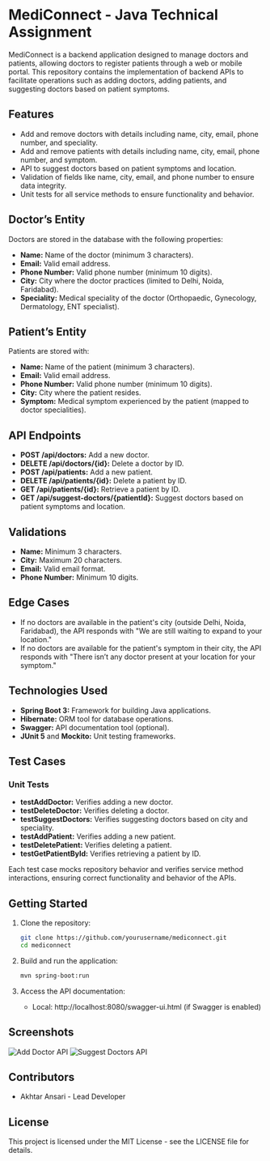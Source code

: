 
# MediConnect - Java Technical Assignment

MediConnect is a backend application designed to manage doctors and patients, allowing doctors to register patients through a web or mobile portal. This repository contains the implementation of backend APIs to facilitate operations such as adding doctors, adding patients, and suggesting doctors based on patient symptoms.

## Features

- Add and remove doctors with details including name, city, email, phone number, and speciality.
- Add and remove patients with details including name, city, email, phone number, and symptom.
- API to suggest doctors based on patient symptoms and location.
- Validation of fields like name, city, email, and phone number to ensure data integrity.
- Unit tests for all service methods to ensure functionality and behavior.

## Doctor’s Entity

Doctors are stored in the database with the following properties:
- **Name:** Name of the doctor (minimum 3 characters).
- **Email:** Valid email address.
- **Phone Number:** Valid phone number (minimum 10 digits).
- **City:** City where the doctor practices (limited to Delhi, Noida, Faridabad).
- **Speciality:** Medical speciality of the doctor (Orthopaedic, Gynecology, Dermatology, ENT specialist).

## Patient’s Entity

Patients are stored with:
- **Name:** Name of the patient (minimum 3 characters).
- **Email:** Valid email address.
- **Phone Number:** Valid phone number (minimum 10 digits).
- **City:** City where the patient resides.
- **Symptom:** Medical symptom experienced by the patient (mapped to doctor specialities).

## API Endpoints

- **POST /api/doctors:** Add a new doctor.
- **DELETE /api/doctors/{id}:** Delete a doctor by ID.
- **POST /api/patients:** Add a new patient.
- **DELETE /api/patients/{id}:** Delete a patient by ID.
- **GET /api/patients/{id}:** Retrieve a patient by ID.
- **GET /api/suggest-doctors/{patientId}:** Suggest doctors based on patient symptoms and location.

## Validations

- **Name:** Minimum 3 characters.
- **City:** Maximum 20 characters.
- **Email:** Valid email format.
- **Phone Number:** Minimum 10 digits.

## Edge Cases

- If no doctors are available in the patient's city (outside Delhi, Noida, Faridabad), the API responds with "We are still waiting to expand to your location."
- If no doctors are available for the patient's symptom in their city, the API responds with "There isn’t any doctor present at your location for your symptom."

## Technologies Used

- **Spring Boot 3:** Framework for building Java applications.
- **Hibernate:** ORM tool for database operations.
- **Swagger:** API documentation tool (optional).
- **JUnit 5** and **Mockito:** Unit testing frameworks.

## Test Cases

### Unit Tests

- **testAddDoctor:** Verifies adding a new doctor.
- **testDeleteDoctor:** Verifies deleting a doctor.
- **testSuggestDoctors:** Verifies suggesting doctors based on city and speciality.
- **testAddPatient:** Verifies adding a new patient.
- **testDeletePatient:** Verifies deleting a patient.
- **testGetPatientById:** Verifies retrieving a patient by ID.

Each test case mocks repository behavior and verifies service method interactions, ensuring correct functionality and behavior of the APIs.

## Getting Started

1. Clone the repository:
   ```bash
   git clone https://github.com/yourusername/mediconnect.git
   cd mediconnect
   ```

2. Build and run the application:
   ```bash
   mvn spring-boot:run
   ```

3. Access the API documentation:
   - Local: http://localhost:8080/swagger-ui.html (if Swagger is enabled)

## Screenshots

![Add Doctor API](docs/add-doctor-api.png)
![Suggest Doctors API](docs/suggest-doctors-api.png)

## Contributors

- Akhtar Ansari - Lead Developer

## License

This project is licensed under the MIT License - see the LICENSE file for details.
